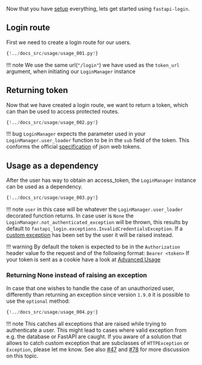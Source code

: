 Now that you have [setup](setup.md) everything, lets get started using
``fastapi-login``.

## Login route

First we need to create a login route for our users.

```python
{!../docs_src/usage/usage_001.py!}
```

!!! note
    We use the same url(``"/login"``) we have used as the ``token_url`` argument,
    when initiating our ``LoginManager`` instance

## Returning token

Now that we have created a login route, we want to return a token, which can than
be used to access protected routes.

```python hl_lines="13 14 15 16"
{!../docs_src/usage/usage_002.py!}
```

!!! bug
    ``LoginManager`` expects the parameter used in your ``LoginManager.user_loader``
    function to be in the ``sub`` field of the token. This conforms the official
    [specification](https://tools.ietf.org/html/rfc7519#page-9) of json web tokens.

## Usage as a dependency

After the user has way to obtain an access_token, the ``LoginManager`` instance
can be used as a dependency.

```python hl_lines="2"
{!../docs_src/usage/usage_003.py!}
```

!!! note
    ``user`` in this case will be whatever the ``LoginManager.user_loader`` decorated function returns.
    In case user is ``None`` the `LoginManager.not_authenticated_exception`
    will be thrown, this results by default to
    `fastapi_login.exceptions.InvalidCredentialsException`.
    If a [custom exception](advanced_usage.md#exception-handling) has been set by the user it will be
    raised instead.

!!! warning
    By default the token is expected to be in the ``Authorization`` header
    value fo the request and of the following format:
    ```
    Bearer <token>
    ```
    If your token is sent as a cookie have a look at [Advanced Usage](https://fastapi-login.readthedocs.io/advanced_usage/#cookies)

### Returning None instead of raising an exception

In case that one wishes to handle the case of an unauthorized user, differently than returning an exception
since version `1.9.0` it is possible to use the `optional` method:

```python hl_lines="2"
{!../docs_src/usage/usage_004.py!}
```

!!! note
    This catches all exceptions that are raised while trying to authenticate a user.
    This might lead to cases where valid exception from e.g. the database or FastAPI are caught.
    If you aware of a solution that allows to catch custom exception that are subclasses of ``HTTPException``
    or ``Exception``, please let me know. See also [#47](https://github.com/MushroomMaula/fastapi_login/issues/47)
    and [#78](https://github.com/MushroomMaula/fastapi_login/issues/78) for more discussion on this topic.
